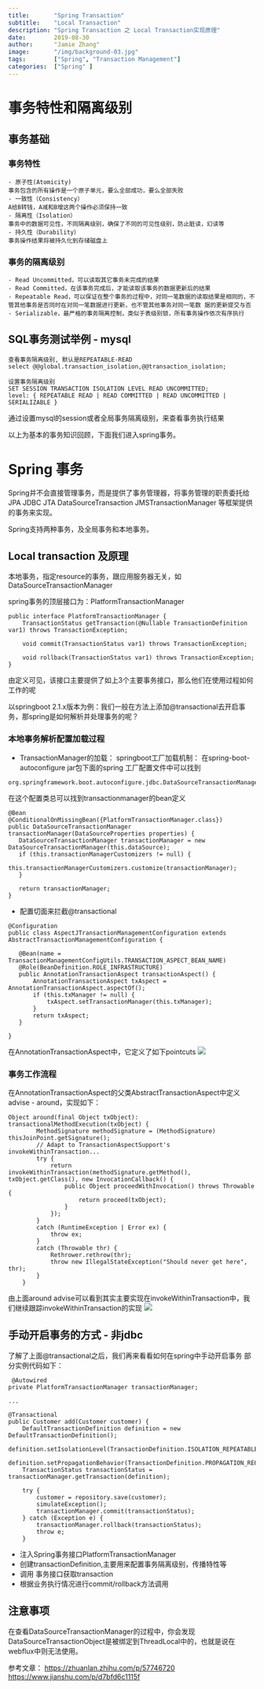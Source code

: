 ```yaml
---
title:       "Spring Transaction"
subtitle:    "Local Transaction"
description: "Spring Transaction 之 Local Transaction实现原理"
date:        2019-08-30
author:      "Jamie Zhang"
image:       "/img/background-03.jpg"
tags:        ["Spring", "Transaction Management"]
categories:  ["Spring" ]
---
```

# 事务特性和隔离级别
## 事务基础
### 事务特性
    - 原子性(Atomicity)
    事务包含的所有操作是一个原子单元，要么全部成功，要么全部失败
    - 一致性（Consistency）
    A给B转钱，A减和B增这两个操作必须保持一致
    - 隔离性（Isolation）
    事务中的数据可见性，不同隔离级别，确保了不同的可见性级别，防止脏读，幻读等
    - 持久性（Durability）
    事务操作结果将被持久化到存储磁盘上
### 事务的隔离级别
    - Read Uncommitted，可以读取其它事务未完成的结果
    - Read Committed，在该事务完成后，才能读取该事务的数据更新后的结果
    - Repeatable Read，可以保证在整个事务的过程中，对同一笔数据的读取结果是相同的，不管其他事务是否同时在对同一笔数据进行更新，也不管其他事务对同一笔数 据的更新提交与否
    - Serializable，最严格的事务隔离控制，类似于表级别锁，所有事务操作依次有序执行
## SQL事务测试举例 - mysql
    查看事务隔离级别, 默认是REPEATABLE-READ
    select @@global.transaction_isolation,@@transaction_isolation; 
    
    设置事务隔离级别
    SET SESSION TRANSACTION ISOLATION LEVEL READ UNCOMMITTED;
    level: { REPEATABLE READ | READ COMMITTED | READ UNCOMMITTED | SERIALIZABLE }
通过设置mysql的session或者全局事务隔离级别，来查看事务执行结果


以上为基本的事务知识回顾，下面我们进入spring事务。
# Spring 事务
Spring并不会直接管理事务，而是提供了事务管理器，将事务管理的职责委托给JPA JDBC JTA DataSourceTransaction JMSTransactionManager 等框架提供的事务来实现。

Spring支持两种事务，及全局事务和本地事务。
## Local transaction 及原理
本地事务，指定resource的事务，跟应用服务器无关，如DataSourceTransactionManager

spring事务的顶层接口为：PlatformTransactionManager
```
public interface PlatformTransactionManager {
    TransactionStatus getTransaction(@Nullable TransactionDefinition var1) throws TransactionException;

    void commit(TransactionStatus var1) throws TransactionException;

    void rollback(TransactionStatus var1) throws TransactionException;
}
```
由定义可见，该接口主要提供了如上3个主要事务接口，那么他们在使用过程如何工作的呢

以springboot 2.1.x版本为例：我们一般在方法上添加@transactional去开启事务，那spring是如何解析并处理事务的呢？
### 本地事务解析配置加载过程
 - TransactionManager的加载：
  springboot工厂加载机制： 在spring-boot-autoconfigure jar包下面的spring 工厂配置文件中可以找到  
 ```
 org.springframework.boot.autoconfigure.jdbc.DataSourceTransactionManagerAutoConfiguration
 ```
 在这个配置类总可以找到transactionmanager的bean定义
 ```
@Bean
@ConditionalOnMissingBean({PlatformTransactionManager.class})
public DataSourceTransactionManager transactionManager(DataSourceProperties properties) {
    DataSourceTransactionManager transactionManager = new DataSourceTransactionManager(this.dataSource);
    if (this.transactionManagerCustomizers != null) {
        this.transactionManagerCustomizers.customize(transactionManager);
    }

    return transactionManager;
}
 ```
 - 配置切面来拦截@transactional
 ```
@Configuration
public class AspectJTransactionManagementConfiguration extends AbstractTransactionManagementConfiguration {

    @Bean(name = TransactionManagementConfigUtils.TRANSACTION_ASPECT_BEAN_NAME)
    @Role(BeanDefinition.ROLE_INFRASTRUCTURE)
    public AnnotationTransactionAspect transactionAspect() {
        AnnotationTransactionAspect txAspect = AnnotationTransactionAspect.aspectOf();
        if (this.txManager != null) {
            txAspect.setTransactionManager(this.txManager);
        }
        return txAspect;
    }

}
 ```  
在AnnotationTransactionAspect中，它定义了如下pointcuts
 ![](/img/2019-08-30-spring-local-transaction/txn-pointcut.png)

### 事务工作流程
在AnnotationTransactionAspect的父类AbstractTransactionAspect中定义advise - around，实现如下：
```
Object around(final Object txObject): transactionalMethodExecution(txObject) {
        MethodSignature methodSignature = (MethodSignature) thisJoinPoint.getSignature();
        // Adapt to TransactionAspectSupport's invokeWithinTransaction...
        try {
            return invokeWithinTransaction(methodSignature.getMethod(), txObject.getClass(), new InvocationCallback() {
                public Object proceedWithInvocation() throws Throwable {
                    return proceed(txObject);
                }
            });
        }
        catch (RuntimeException | Error ex) {
            throw ex;
        }
        catch (Throwable thr) {
            Rethrower.rethrow(thr);
            throw new IllegalStateException("Should never get here", thr);
        }
    }
```
由上面around advise可以看到其实主要实现在invokeWithinTransaction中，我们继续跟踪invokeWithinTransaction的实现
![](/img/2019-08-30-spring-local-transaction/txn-aspect-working-model.png)
## 手动开启事务的方式 - 非jdbc
了解了上面@transactional之后，我们再来看看如何在spring中手动开启事务
部分实例代码如下：
```
 @Autowired
private PlatformTransactionManager transactionManager;

...

@Transactional
public Customer add(Customer customer) {
    DefaultTransactionDefinition definition = new DefaultTransactionDefinition();
    definition.setIsolationLevel(TransactionDefinition.ISOLATION_REPEATABLE_READ);
    definition.setPropagationBehavior(TransactionDefinition.PROPAGATION_REQUIRED);
    TransactionStatus transactionStatus = transactionManager.getTransaction(definition);

    try {
        customer = repository.save(customer);
        simulateException();
        transactionManager.commit(transactionStatus);
    } catch (Exception e) {
        transactionManager.rollback(transactionStatus);
        throw e;
    }
```
 - 注入Spring事务接口PlatformTransactionManager
 - 创建transactionDefinition,主要用来配置事务隔离级别，传播特性等
 - 调用 事务接口获取transaction
 - 根据业务执行情况进行commit/rollback方法调用

## 注意事项
在查看DataSourceTransactionManager的过程中，你会发现DataSourceTransactionObject是被绑定到ThreadLocal中的，也就是说在webflux中则无法使用。  

参考文章：
https://zhuanlan.zhihu.com/p/57746720  
https://www.jianshu.com/p/d7bfd6c1115f  





